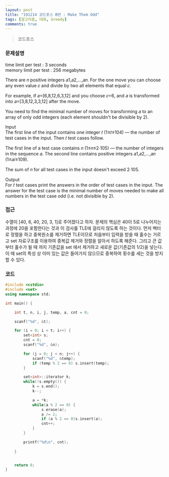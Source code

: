 ```yaml
---
layout: post
title: "191214 코드포스 B번 : Make Them Odd"
tags: [알고리즘, 대회, Greedy]
comments: true
---
```


> 코드포스  

### 문제설명  
time limit per test : 3 seconds  
memory limit per test : 256 megabytes  

There are 𝑛 positive integers 𝑎1,𝑎2,…,𝑎𝑛. For the one move you can choose any even value 𝑐 and divide by two all elements that equal 𝑐.  

For example, if 𝑎=[6,8,12,6,3,12] and you choose 𝑐=6, and 𝑎 is transformed into 𝑎=[3,8,12,3,3,12] after the move.  

You need to find the minimal number of moves for transforming 𝑎 to an array of only odd integers (each element shouldn't be divisible by 2).  

Input  
The first line of the input contains one integer 𝑡 (1≤𝑡≤104) — the number of test cases in the input. Then 𝑡 test cases follow.  

The first line of a test case contains 𝑛 (1≤𝑛≤2⋅105) — the number of integers in the sequence 𝑎. The second line contains positive integers 𝑎1,𝑎2,…,𝑎𝑛 (1≤𝑎𝑖≤109).  

The sum of 𝑛 for all test cases in the input doesn't exceed 2⋅105.  

Output  
For 𝑡 test cases print the answers in the order of test cases in the input. The answer for the test case is the minimal number of moves needed to make all numbers in the test case odd (i.e. not divisible by 2).  

### 접근  
수열이 [40, 6, 40, 20, 3, 1]로 주어졌다고 하자. 문제의 핵심은 40이 5로 나누어지는 과정에 20을 포함한다는 것과 이 검사를 TLE에 걸리지 않도록 하는 것이다. 먼저 벡터로 정렬을 하고 중복원소를 제거하면 TLE이므로 처음부터 입력을 받을 때 홀수는 거르고 set 자료구조를 이용하여 중복값 제거와 정렬을 알아서 하도록 해준다. 그리고 큰 값부터 홀수가 될 때 까지 기존값을 set 에서 제거하고 새로운 값(기존값의 1/2)을 넣는다. 이 때 set의 특성 상 이미 있는 값은 들어가지 않으므로 중복하여 횟수를 세는 것을 방지할 수 있다.  

### 코드  
~~~c++
#include <cstdio>
#include <set>
using namespace std;

int main() {

    int t, n, i, j, temp, a, cnt = 0;

    scanf("%d", &t);

    for (i = 0; i < t; i++) {
        set<int> s;
        cnt = 0;
        scanf("%d", &n);

        for (j = 0; j < n; j++) {
            scanf("%d", &temp);
            if (temp % 2 == 0) s.insert(temp);
        }

        set<int>::iterator k;
        while(!s.empty()) {
            k = s.end();
            k--;

            a = *k;
            while(a % 2 == 0) {
                s.erase(a);
                a /= 2;
                if (a % 2 == 0)s.insert(a);
                cnt++;
            }
        }

        printf("%d\n", cnt);
        
    }


    return 0;
}
~~~